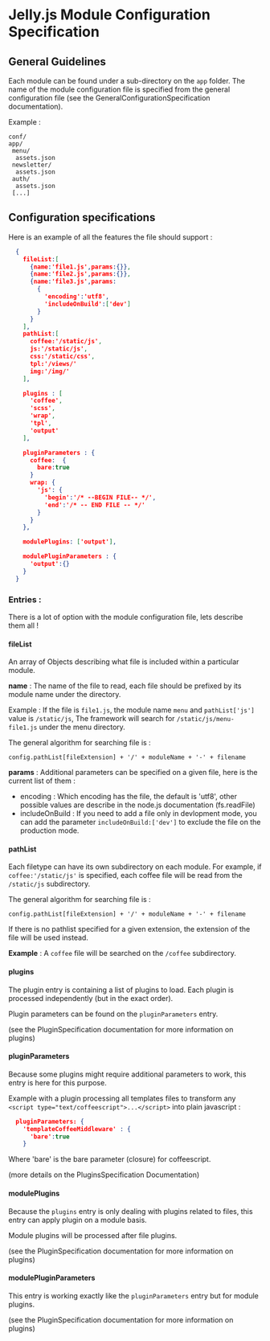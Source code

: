 # Jelly.js Module Configuration Specification

## General Guidelines

Each module can be found under a sub-directory on the ```app``` folder.
The name of the module configuration file is specified from the general configuration file (see the GeneralConfigurationSpecification documentation).

Example :

```
conf/
app/
 menu/
  assets.json
 newsletter/
  assets.json
 auth/
  assets.json
 [...] 
```

## Configuration specifications

Here is an example of all the features the file should support :

```json
  {
    fileList:[
      {name:'file1.js',params:{}},
      {name:'file2.js',params:{}},
      {name:'file3.js',params:
        {
          'encoding':'utf8',
          'includeOnBuild':['dev']
        }
      }
    ],
    pathList:[
      coffee:'/static/js',
      js:'/static/js',
      css:'/static/css',
      tpl:'/views/'
      img:'/img/'
    ],

    plugins : [
      'coffee',
      'scss',
      'wrap',
      'tpl',
      'output'
    ],

    pluginParameters : {
      coffee:  {
        bare:true
      }
      wrap: {
        'js': {
          'begin':'/* --BEGIN FILE-- */',
          'end':'/* -- END FILE -- */'
        }
      }
    },

    modulePlugins: ['output'],

    modulePluginParameters : {
      'output':{}
    }
  }
```
### Entries :

There is a lot of option with the module configuration file, lets describe them all !

#### fileList

An array of Objects describing what file is included within a particular module.

**name** : The name of the file to read, each file should be prefixed by its module name under the directory.

Example : If the file is ```file1.js```, the module name ```menu``` and ```pathList['js']``` value is ```/static/js```,
The framework will search for ```/static/js/menu-file1.js``` under the menu directory.

The general algorithm for searching file is :

```config.pathList[fileExtension] + '/' + moduleName + '-' + filename```

**params** : Additional parameters can be specified on a given file, here is the current list of them :

  - encoding : Which encoding has the file, the default is 'utf8', other possible values are describe in the node.js documentation (fs.readFile)
  - includeOnBuild : If you need to add a file only in devlopment mode, you can add the parameter ```includeOnBuild:['dev']``` to exclude the file on the production mode.

#### pathList

Each filetype can have its own subdirectory on each module.
For example, if ```coffee:'/static/js'``` is specified, each coffee file will be read from the ```/static/js``` subdirectory.

The general algorithm for searching file is :

```config.pathList[fileExtension] + '/' + moduleName + '-' + filename```

If there is no pathlist specified for a given extension, the extension of the file will be used instead.

**Example** : A ```coffee``` file will be searched on the ```/coffee``` subdirectory.

#### plugins

The plugin entry is containing a list of plugins to load. Each plugin is processed independently (but in the exact order).

Plugin parameters can be found on the ```pluginParameters``` entry.

(see the PluginSpecification documentation for more information on plugins)

#### pluginParameters

Because some plugins might require additional parameters to work, this entry is here for this purpose.

Example with a plugin processing all templates files to transform any ```<script type="text/coffeescript">...</script>``` into plain javascript :

```json
  pluginParameters: {
    'templateCoffeeMiddleware' : {
      'bare':true
    }
```
Where 'bare' is the bare parameter (closure) for coffeescript.

(more details on the PluginsSpecification Documentation)

#### modulePlugins

Because the ```plugins``` entry is only dealing with plugins related to files, this entry can apply plugin on a module basis.

Module plugins will be processed after file plugins.

(see the PluginSpecification documentation for more information on plugins)

#### modulePluginParameters

This entry is working exactly like the ```pluginParameters``` entry but for module plugins.

(see the PluginSpecification documentation for more information on plugins)
